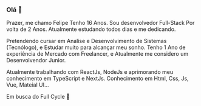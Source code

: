 ### Olá 👋

Prazer, me chamo Felipe Tenho 16 Anos. Sou desenvolvedor Full-Stack Por volta de 2 Anos. Atualmente estudando todos dias e me dedicando.

Pretendendo cursar em Analise e Desenvolvimento de Sistemas (Tecnólogo), e Estudar muito para alcançar meu sonho.
Tenho 1 Ano de experiência de Mercado com Freelancer, e Atualmente me considero um Desenvolvendor Junior.

Atualmente trabalhando com ReactJs, NodeJs e aprimorando meu conhecimento em TypeScript e NextJs.
Conhecimento em Html, Css, Js, Vue, Mateial UI...

Em busca do Full Cycle 🚀
